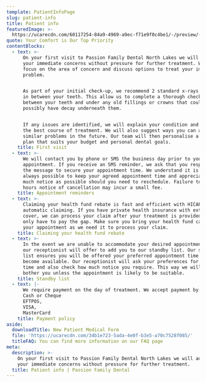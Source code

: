 ```yaml
---
template: PatientInfoPage
slug: patient-info
title: Patient info
featuredImage: >-
  https://ucarecdn.com/60117254-84a9-4969-a9ec-f71e9f0c4be1/-/preview/-/enhance/50/
quote: Your Comfort is Our Top Priority
contentBlocks:
  - text: >-
      On your first visit to Passion Family Dental North Lakes we will address
      your immediate concerns without pressure for further treatment. We will
      focus on the area of concern and discuss options to treat your immediate
      problem.


      As part of your initial check-up, we recommend 2 standard x-rays to check
      in between your teeth. This allow us to complete a thorough check in
      between your teeth and under any old fillings or crowns that could
      possibly have decay underneath them.


      If any issues are identified, we will explain your condition and advise
      the best course of treatment. We will also suggest ways you can avoid
      similar problems in the future. Our team will then personalise a treatment
      plan that suits your budget and personal dental goals.
    title: First visit
  - text: >-
      We will contact you by phone or SMS the business day prior to your
      appointment. If you receive an SMS reminder, we ask that you respond to
      the message to secure your appointment time. We understand it is not
      always possible to keep your agreed appointment time and appreciate as
      much notice as possible should you need to reschedule. Failure to give 24
      hours notice of cancellation may incur a small fee.
    title: Appointment reminders
  - text: >-
      Claiming your health fund rebate is fast and efficient with HICAPS
      automatic claiming. If you have private health insurance with extras
      cover, we can process your claim after your treatment is provided and you
      only have to pay the gap. Make sure you bring your health fund card to
      your appointment as we need it to process your claim.
    title: Claiming your health fund rebate
  - text: >-
      In the event we are unable to accommodate your desired appointment time,
      our receptionist will offer to add you to our standby list. Our standby
      list ensures you will be offered your preferred appointment time should it
      become available. Our receptionist will ask your preferences for day and
      time and also check how much notice you require. This way we will not
      bother you unless the appointment is likely to be suitable.
    title: Standby list
  - text: |-
      We require payment on the day of treatment. We accept payment by:
      Cash or Cheque
      EFTPOS,
      VISA,
      MasterCard
    title: Payment policy
aside:
  downloadTitle: New Patient Medical Form
  file: 'https://ucarecdn.com/34b1e723-5ada-4e0f-b3e5-a70c7528f085/'
  titleFAQ: You can find more information on our FAQ page
meta:
  description: >-
    On your first visit to Passion Family Dental North Lakes we will address
    your immediate concerns without pressure for further treatment.
  title: Patient info | Passion Family Dental
---
```


